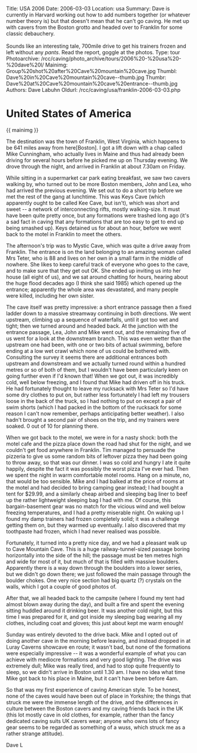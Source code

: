 Title: USA 2006
Date: 2006-03-03
Location: usa
Summary: Dave is currently in Harvard working out how to add numbers together (or whatever number theory is) but that doesn't mean that he can't go caving. He met up with cavers from the Boston grotto and headed over to Franklin for some classic debauchery.<br><br>Sounds like an interesting tale, 700mile drive to get his trainers frozen and left without any <i>pants</i>. Read the report, goggle at the photos.
Type: tour
Photoarchive: /rcc/caving/photo_archive/tours/2006%20-%20usa%20-%20dave%20l/
Mainimg: Group%20shot%20after%20Cave%20mountain%20cave.jpg
Thumbl: Dave%20in%20Cave%20mountain%20cave--thumb.jpg
Thumbr: Dave%20at%20Cave%20mountain%20cave%20entrance--thumb.jpg
Authors: Dave Labuhn
Oldurl: /rcc/caving/usa/franklin-2006-03-03.php

# United States of America

{{ mainimg }}

The destination was the town of Franklin, West Virginia, which happens to be
641 miles away from here[Boston]. I got a lift down with a chap called Mike
Cunningham, who actually lives in Maine and thus had already been driving for
several hours before he picked me up on Thursday evening. We drove through the
night, and arrived in Franklin at about 7.30am on Friday.  
  
While sitting in a supermarket car park eating breakfast, we saw two cavers
walking by, who turned out to be more Boston members, John and Lea, who had
arrived the previous evening. We set out to do a short trip before we met the
rest of the gang at lunchtime. This was Keys Cave (which apparently ought to
be called Kee Cave, but isn't), which was short and sweet -- a network of
interconnecting rifts, mostly walking-size. It must have been quite pretty
once, but any formations were trashed long ago (it's a sad fact in caving that
any formations that are too easy to get to end up being smashed up). Keys
detained us for about an hour, before we went back to the motel in Franklin to
meet the others.  
  
The afternoon's trip was to Mystic Cave, which was quite a drive away from
Franklin. The entrance is on the land belonging to an amazing woman called Mrs
Teter, who is 88 and lives on her own in a small farm in the middle of
nowhere. She likes to keep careful track of everyone who goes to the cave, and
to make sure that they get out OK. She ended up inviting us into her house
(all eight of us), and we sat around chatting for hours, hearing about the
huge flood decades ago (I think she said 1985) which opened up the entrance;
apparently the whole area was devastated, and many people were killed,
including her own sister.  
  
The cave itself was pretty impressive: a short entrance passage then a fixed
ladder down to a massive streamway continuing in both directions. We went
upstream, climbing up a sequence of waterfalls, until it got too wet and
tight; then we turned around and headed back. At the junction with the
entrance passage, Lea, John and Mike went out, and the remaining five of us
went for a look at the downstream branch. This was even wetter than the
upstream one had been, with one or two bits of actual swimming, before ending
at a low wet crawl which none of us could be bothered with. Consulting the
survey it seems there are additional entrances both upstream and downstream
and we actually turned round within a hundred metres or so of both of them,
but I wouldn't have been particularly keen on going further even if I'd known
that! When we got out, it was incredibly cold, well below freezing, and I
found that Mike had driven off in his truck. He had fortunately thought to
leave my rucksack with Mrs Teter so I'd have some dry clothes to put on, but
rather less fortunately I had left my trousers loose in the back of the truck,
so I had nothing to put on except a pair of swim shorts (which I had packed in
the bottom of the rucksack for some reason I can't now remember, perhaps
anticipating better weather). I also hadn't brought a second pair of shoes on
the trip, and my trainers were soaked. 0 out of 10 for planning there.  
  
When we got back to the motel, we were in for a nasty shock: both the motel
cafe and the pizza place down the road had shut for the night, and we couldn't
get food anywhere in Franklin. Tim managed to persuade the pizzeria to give us
some random bits of leftover pizza they had been going to throw away, so that
was our dinner. I was so cold and hungry I ate it quite happily, despite the
fact it was possibly the worst pizza I've ever had. Then we spent the night in
warm comfortable motel rooms. Hang on a minute, no, that would be too
sensible. Mike and I had balked at the price of rooms at the motel and had
decided to bring camping gear instead; I had bought a tent for $29.99, and a
similarly cheap airbed and sleeping bag liner to beef up the rather
lightweight sleeping bag I had with me. Of course, this bargain-basement gear
was no match for the vicious wind and well below freezing temperatures, and I
had a pretty miserable night. On waking up I found my damp trainers had frozen
completely solid; it was a challenge getting them on, but they warmed up
eventually. I also discovered that my toothpaste had frozen, which I had never
realised was possible.  
  
Fortunately, it turned into a pretty nice day, and we had a pleasant walk up
to Cave Mountain Cave. This is a huge railway-tunnel-sized passage boring
horizontally into the side of the hill; the passage must be ten metres high
and wide for most of it, but much of that is filled with massive boulders.
Apparently there is a way down through the boulders into a lower series, but
we didn't go down there; we just followed the main passage through the boulder
chokes. One very nice section had big quartz (?) crystals on the walls, which
I got a couple of good photos of.  
  
After that, we all headed back to the campsite (where I found my tent had
almost blown away during the day), and built a fire and spent the evening
sitting huddled around it drinking beer. It was another cold night, but this
time I was prepared for it, and got inside my sleeping bag wearing all my
clothes, including coat and gloves; this just about kept me warm enough!  
  
Sunday was entirely devoted to the drive back. Mike and I opted out of doing
another cave in the morning before leaving, and instead dropped in at Luray
Caverns showcave en route; it wasn't bad, but none of the formations were
especially impressive -- it was a wonderful example of what you can achieve
with mediocre formations and very good lighting. The drive was extremely dull;
Mike was really tired, and had to stop quite frequently to sleep, so we didn't
arrive in Boston until 1.30 am. I have no idea what time Mike got back to his
place in Maine, but it can't have been before 4am.  
  
So that was my first experience of caving American style. To be honest, none
of the caves would have been out of place in Yorkshire; the things that struck
me were the immense length of the drive, and the differences in culture
between the Boston cavers and my caving friends back in the UK (this lot
mostly cave in old clothes, for example, rather than the fancy dedicated
caving suits UK cavers wear; anyone who owns lots of fancy gear seems to be
regarded as something of a wuss, which struck me as a rather strange
attitude).  
  

Dave L

